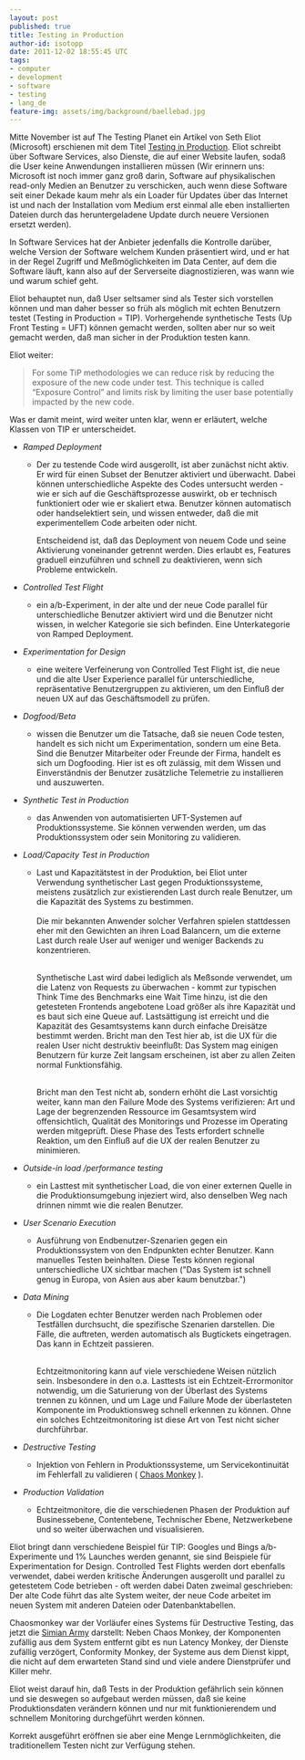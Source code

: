 ```yaml
---
layout: post
published: true
title: Testing in Production
author-id: isotopp
date: 2011-12-02 18:55:45 UTC
tags:
- computer
- development
- software
- testing
- lang_de
feature-img: assets/img/background/baellebad.jpg
---
```

Mitte November ist auf The Testing Planet ein Artikel von Seth Eliot
(Microsoft) erschienen mit dem Titel
[Testing in Production](http://www.thetestingplanet.com/2011/11/the-future-of-software-testing-part-one-testing-in-production/).
Eliot schreibt über Software Services, also Dienste, die auf einer Website
laufen, sodaß die User keine Anwendungen installieren müssen (Wir erinnern
uns: Microsoft ist noch immer ganz groß darin, Software auf physikalischen
read-only Medien an Benutzer zu verschicken, auch wenn diese Software seit
einer Dekade kaum mehr als ein Loader für Updates über das Internet ist und
nach der Installation vom Medium erst einmal alle eben installierten Dateien
durch das heruntergeladene Update durch neuere Versionen ersetzt werden).

In Software Services hat der Anbieter jedenfalls die Kontrolle darüber,
welche Version der Software welchem Kunden präsentiert wird, und er hat in
der Regel Zugriff und Meßmöglichkeiten im Data Center, auf dem die Software
läuft, kann also auf der Serverseite diagnostizieren, was wann wie und warum
schief geht.

Eliot behauptet nun, daß User seltsamer sind als Tester sich vorstellen
können und man daher besser so früh als möglich mit echten Benutzern testet
(Testing in Production = TIP).  Vorhergehende synthetische Tests (Up Front
Testing = UFT) können gemacht werden, sollten aber nur so weit gemacht
werden, daß man sicher in der Produktion testen kann.

Eliot weiter: 

> For some TiP methodologies we can reduce risk by reducing the exposure of
> the new code under test.  This technique is called “Exposure Control” and
> limits risk by limiting the user base potentially impacted by the new
> code.

Was er damit meint, wird weiter unten klar, wenn er erläutert, welche Klassen von TIP er unterscheidet.

- _Ramped Deployment_
  - Der zu testende Code wird ausgerollt, ist aber zunächst nicht aktiv.  Er
    wird für einen Subset der Benutzer aktiviert und überwacht.  Dabei
    können unterschiedliche Aspekte des Codes untersucht werden - wie er
    sich auf die Geschäftsprozesse auswirkt, ob er technisch funktioniert
    oder wie er skaliert etwa.  Benutzer können automatisch oder
    handselektiert sein, und wissen entweder, daß die mit experimentellem
    Code arbeiten oder nicht.

    Entscheidend ist, daß das Deployment von neuem Code und seine
    Aktivierung voneinander getrennt werden.  Dies erlaubt es, Features
    graduell einzuführen und schnell zu deaktivieren, wenn sich Probleme
    entwickeln.

- _Controlled Test Flight_
  - ein a/b-Experiment, in der alte und der neue Code parallel für
    unterschiedliche Benutzer aktiviert wird und die Benutzer nicht wissen,
    in welcher Kategorie sie sich befinden.  Eine Unterkategorie von Ramped
    Deployment.
- _Experimentation for Design_
  - eine weitere Verfeinerung von Controlled Test Flight ist, die neue und
    die alte User Experience parallel für unterschiedliche, repräsentative
    Benutzergruppen zu aktivieren, um den Einfluß der neuen UX auf das
    Geschäftsmodell zu prüfen.
- _Dogfood/Beta_
  - wissen die Benutzer um die Tatsache, daß sie neuen Code testen, handelt
    es sich nicht um Experimentation, sondern um eine Beta.  Sind die
    Benutzer Mitarbeiter oder Freunde der Firma, handelt es sich um
    Dogfooding.  Hier ist es oft zulässig, mit dem Wissen und Einverständnis
    der Benutzer zusätzliche Telemetrie zu installieren und auszuwerten.
- _Synthetic Test in Production_
  - das Anwenden von automatisierten UFT-Systemen auf Produktionssysteme. 
    Sie können verwenden werden, um das Produktionssystem oder sein
    Monitoring zu validieren.
- _Load/Capacity Test in Production_
  - Last und Kapazitätstest in der Produktion, bei Eliot unter Verwendung
    synthetischer Last gegen Produktionssysteme, meistens zusätzlich zur
    existierenden Last durch reale Benutzer, um die Kapazität des Systems zu
    bestimmen.
    <br/><br/>
    Die mir bekannten Anwender solcher Verfahren spielen stattdessen eher
    mit den Gewichten an ihren Load Balancern, um die externe Last durch
    reale User auf weniger und weniger Backends zu konzentrieren.
    <br/><br/>

    Synthetische Last wird dabei lediglich als Meßsonde verwendet, um die Latenz
    von Requests zu überwachen - kommt zur typischen Think Time des Benchmarks
    eine Wait Time hinzu, ist die den getesteten Frontends angebotene Load
    größer als ihre Kapazität und es baut sich eine Queue auf.  Lastsättigung
    ist erreicht und die Kapazität des Gesamtsystems kann durch einfache
    Dreisätze bestimmt werden.  Bricht man den Test hier ab, ist die UX für die
    realen User nicht destruktiv beeinflußt: Das System mag einigen Benutzern
    für kurze Zeit langsam erscheinen, ist aber zu allen Zeiten normal
    Funktionsfähig.
    <br/><br/>

    Bricht man den Test nicht ab, sondern erhöht die Last vorsichtig weiter,
    kann man den Failure Mode des Systems verifizieren: Art und Lage der
    begrenzenden Ressource im Gesamtsystem wird offensichtlich, Qualität des
    Monitorings und Prozesse im Operating werden mitgeprüft.  Diese Phase des
    Tests erfordert schnelle Reaktion, um den Einfluß auf die UX der realen
    Benutzer zu minimieren.
- _Outside-in load /performance testing_
  - ein Lasttest mit synthetischer Load, die von einer externen Quelle in
    die Produktionsumgebung injeziert wird, also denselben Weg nach drinnen
    nimmt wie die realen Benutzer.
- _User Scenario Execution_
  - Ausführung von Endbenutzer-Szenarien gegen ein Produktionssystem von den
    Endpunkten echter Benutzer.  Kann manuelles Testen beinhalten.  Diese
    Tests können regional unterschiedliche UX sichtbar machen ("Das System
    ist schnell genug in Europa, von Asien aus aber kaum benutzbar.")
- _Data Mining_
  - Die Logdaten echter Benutzer werden nach Problemen oder Testfällen
    durchsucht, die spezifische Szenarien darstellen.  Die Fälle, die
    auftreten, werden automatisch als Bugtickets eingetragen.  Das kann in
    Echtzeit passieren.  <br/><br/>

    Echtzeitmonitoring kann auf viele verschiedene Weisen nützlich sein. 
    Insbesondere in den o.a.  Lasttests ist ein Echtzeit-Errormonitor
    notwendig, um die Saturierung von der Überlast des Systems trennen zu
    können, und um Lage und Failure Mode der überlasteten Komponente im
    Produktionsweg schnell erkennen zu können.  Ohne ein solches
    Echtzeitmonitoring ist diese Art von Test nicht sicher durchführbar.
- _Destructive Testing_
  - Injektion von Fehlern in Produktionssysteme, um Servicekontinuität im
    Fehlerfall zu validieren (
    [Chaos Monkey](http://www.codinghorror.com/blog/2011/04/working-with-the-chaos-monkey.html)
    ).
- _Production Validation_
  - Echtzeitmonitore, die die verschiedenen Phasen der Produktion auf
    Businessebene, Contentebene, Technischer Ebene, Netzwerkebene und so
    weiter überwachen und visualisieren.

Eliot bringt dann verschiedene Beispiel für TIP: Googles und Bings
a/b-Experimente und 1% Launches werden genannt, sie sind Beispiele für
Experimentation for Design.  Controlled Test Flights werden dort ebenfalls
verwendet, dabei werden kritische Änderungen ausgerollt und parallel zu
getestetem Code betrieben - oft werden dabei Daten zweimal geschrieben: Der
alte Code führt das alte System weiter, der neue Code arbeitet im neuen
System mit anderen Dateien oder Datenbanktabellen.

Chaosmonkey war der Vorläufer eines Systems für Destructive Testing, das
jetzt die 
[Simian Army](http://techblog.netflix.com/2011/07/netflix-simian-army.html)
darstellt: Neben Chaos Monkey, der Komponenten zufällig aus dem System
entfernt gibt es nun Latency Monkey, der Dienste zufällig verzögert,
Conformity Monkey, der Systeme aus dem Dienst kippt, die nicht auf dem
erwarteten Stand sind und viele andere Dienstprüfer und Killer mehr.

Eliot weist darauf hin, daß Tests in der Produktion gefährlich sein können
und sie deswegen so aufgebaut werden müssen, daß sie keine Produktionsdaten
verändern können und nur mit funktionierendem und schnellem Monitoring
durchgeführt werden können.

Korrekt ausgeführt eröffnen sie aber eine Menge Lernmöglichkeiten, die
traditionellem Testen nicht zur Verfügung stehen.
